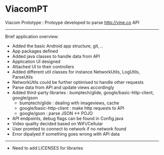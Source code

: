 # ViacomPT
Viacom Prototype : Protoype developed to parse http://vine.co API

------
Brief application overview:
* Added the basic Android app structure, git, ..
* App packages defined
* Added java classes to handle data from API
* Application UI designed
* Attached UI to their controllers
* Added different util classes for instance NetworkUtils, LogUtils, ParseUtils
* NetworkUtils could be further optimised to handle other requests
* Parse data from API and update views accordingly
* Added third-party libraries : bumptech/glide, google/basic-http-client, google/gson
  - bumptech/glide : dealing with imageviews, cache
  - google/basic-http-client : make http requests to API
  - google/gson : parse JSON <-> POJO
* API endpoints, debug flags can be found in Config.java
* Video quality decided based on WiFi/Cellular
* User promted to connect to network if no network found
* Error dipalyed if something goes wrong with API data

------
* Need to add LICENSES for libraries
